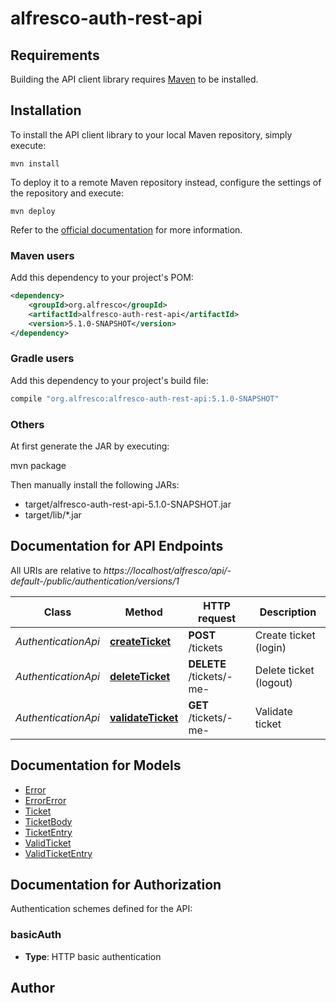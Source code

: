 # alfresco-auth-rest-api

## Requirements

Building the API client library requires [Maven](https://maven.apache.org) to be installed.

## Installation

To install the API client library to your local Maven repository, simply execute:

```shell
mvn install
```

To deploy it to a remote Maven repository instead, configure the settings of the repository and execute:

```shell
mvn deploy
```

Refer to the [official documentation](https://maven.apache.org/plugins/maven-deploy-plugin/usage.html) for more information.

### Maven users

Add this dependency to your project's POM:

```xml
<dependency>
    <groupId>org.alfresco</groupId>
    <artifactId>alfresco-auth-rest-api</artifactId>
    <version>5.1.0-SNAPSHOT</version>
</dependency>
```

### Gradle users

Add this dependency to your project's build file:

```groovy
compile "org.alfresco:alfresco-auth-rest-api:5.1.0-SNAPSHOT"
```

### Others

At first generate the JAR by executing:

mvn package

Then manually install the following JARs:

* target/alfresco-auth-rest-api-5.1.0-SNAPSHOT.jar
* target/lib/*.jar

## Documentation for API Endpoints

All URIs are relative to *https://localhost/alfresco/api/-default-/public/authentication/versions/1*

Class | Method | HTTP request | Description
------------ | ------------- | ------------- | -------------
*AuthenticationApi* | [**createTicket**](docs/AuthenticationApi.md#createTicket) | **POST** /tickets | Create ticket (login)
*AuthenticationApi* | [**deleteTicket**](docs/AuthenticationApi.md#deleteTicket) | **DELETE** /tickets/-me- | Delete ticket (logout)
*AuthenticationApi* | [**validateTicket**](docs/AuthenticationApi.md#validateTicket) | **GET** /tickets/-me- | Validate ticket


## Documentation for Models

 - [Error](docs/Error.md)
 - [ErrorError](docs/ErrorError.md)
 - [Ticket](docs/Ticket.md)
 - [TicketBody](docs/TicketBody.md)
 - [TicketEntry](docs/TicketEntry.md)
 - [ValidTicket](docs/ValidTicket.md)
 - [ValidTicketEntry](docs/ValidTicketEntry.md)


## Documentation for Authorization

Authentication schemes defined for the API:
### basicAuth

- **Type**: HTTP basic authentication


## Author




